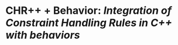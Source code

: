 **CHR++ + Behavior:** *Integration of Constraint Handling Rules in C++ with behaviors*
===================

